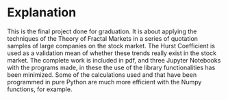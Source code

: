 
# Explanation

This is the final project done for graduation. It is about applying the techniques of the Theory of Fractal Markets in a series of quotation samples of large companies on the stock market. The Hurst Coefficient is used as a validation mean of whether these trends really exist in the stock market. The complete work is included in pdf, and three Jupyter Notebooks with the programs made, in these the use of the library functionalities has been minimized. Some of the calculations used and that have been programmed in pure Python are much more efficient with the Numpy functions, for example.